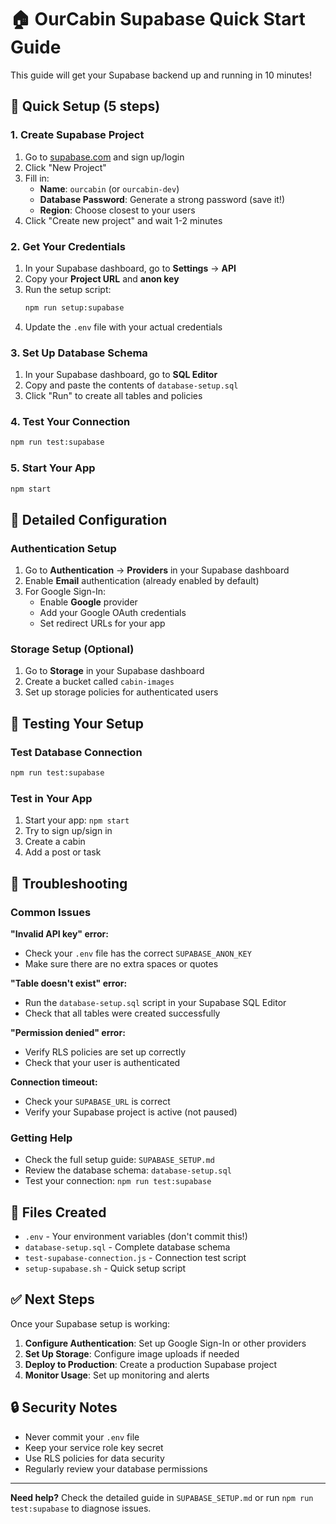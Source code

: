 # 🏠 OurCabin Supabase Quick Start Guide

This guide will get your Supabase backend up and running in 10 minutes!

## 🚀 Quick Setup (5 steps)

### 1. Create Supabase Project
1. Go to [supabase.com](https://supabase.com) and sign up/login
2. Click "New Project"
3. Fill in:
   - **Name**: `ourcabin` (or `ourcabin-dev`)
   - **Database Password**: Generate a strong password (save it!)
   - **Region**: Choose closest to your users
4. Click "Create new project" and wait 1-2 minutes

### 2. Get Your Credentials
1. In your Supabase dashboard, go to **Settings** → **API**
2. Copy your **Project URL** and **anon key**
3. Run the setup script:
   ```bash
   npm run setup:supabase
   ```
4. Update the `.env` file with your actual credentials

### 3. Set Up Database Schema
1. In your Supabase dashboard, go to **SQL Editor**
2. Copy and paste the contents of `database-setup.sql`
3. Click "Run" to create all tables and policies

### 4. Test Your Connection
```bash
npm run test:supabase
```

### 5. Start Your App
```bash
npm start
```

## 🔧 Detailed Configuration

### Authentication Setup
1. Go to **Authentication** → **Providers** in your Supabase dashboard
2. Enable **Email** authentication (already enabled by default)
3. For Google Sign-In:
   - Enable **Google** provider
   - Add your Google OAuth credentials
   - Set redirect URLs for your app

### Storage Setup (Optional)
1. Go to **Storage** in your Supabase dashboard
2. Create a bucket called `cabin-images`
3. Set up storage policies for authenticated users

## 🧪 Testing Your Setup

### Test Database Connection
```bash
npm run test:supabase
```

### Test in Your App
1. Start your app: `npm start`
2. Try to sign up/sign in
3. Create a cabin
4. Add a post or task

## 🚨 Troubleshooting

### Common Issues

**"Invalid API key" error:**
- Check your `.env` file has the correct `SUPABASE_ANON_KEY`
- Make sure there are no extra spaces or quotes

**"Table doesn't exist" error:**
- Run the `database-setup.sql` script in your Supabase SQL Editor
- Check that all tables were created successfully

**"Permission denied" error:**
- Verify RLS policies are set up correctly
- Check that your user is authenticated

**Connection timeout:**
- Check your `SUPABASE_URL` is correct
- Verify your Supabase project is active (not paused)

### Getting Help
- Check the full setup guide: `SUPABASE_SETUP.md`
- Review the database schema: `database-setup.sql`
- Test your connection: `npm run test:supabase`

## 📁 Files Created

- `.env` - Your environment variables (don't commit this!)
- `database-setup.sql` - Complete database schema
- `test-supabase-connection.js` - Connection test script
- `setup-supabase.sh` - Quick setup script

## ✅ Next Steps

Once your Supabase setup is working:

1. **Configure Authentication**: Set up Google Sign-In or other providers
2. **Set Up Storage**: Configure image uploads if needed
3. **Deploy to Production**: Create a production Supabase project
4. **Monitor Usage**: Set up monitoring and alerts

## 🔒 Security Notes

- Never commit your `.env` file
- Keep your service role key secret
- Use RLS policies for data security
- Regularly review your database permissions

---

**Need help?** Check the detailed guide in `SUPABASE_SETUP.md` or run `npm run test:supabase` to diagnose issues.
